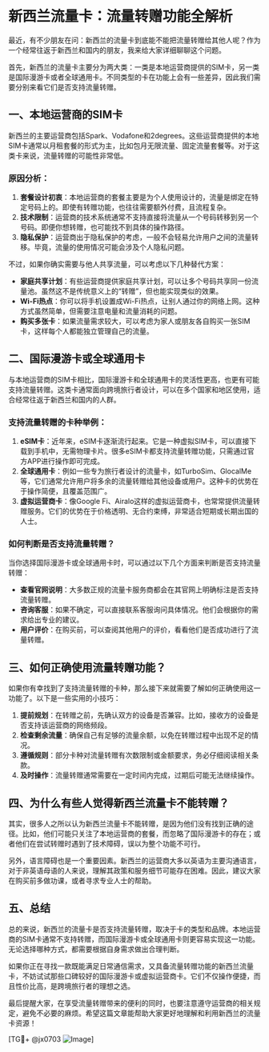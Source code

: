 # 新西兰流量卡：流量转赠功能全解析

最近，有不少朋友在问：新西兰的流量卡到底能不能把流量转赠给其他人呢？作为一个经常往返于新西兰和国内的朋友，我来给大家详细聊聊这个问题。

首先，新西兰的流量卡主要分为两大类：一类是本地运营商提供的SIM卡，另一类是国际漫游卡或者全球通用卡。不同类型的卡在功能上会有一些差异，因此我们需要分别来看它们是否支持流量转赠。

## 一、本地运营商的SIM卡

新西兰的主要运营商包括Spark、Vodafone和2degrees。这些运营商提供的本地SIM卡通常以月租套餐的形式为主，比如包月无限流量、固定流量套餐等。对于这类卡来说，流量转赠的可能性非常低。

### 原因分析：
1. **套餐设计初衷**：本地运营商的套餐主要是为个人使用设计的，流量是绑定在特定号码上的。即使有转赠功能，也往往需要额外付费，且流程复杂。
2. **技术限制**：运营商的技术系统通常不支持直接将流量从一个号码转移到另一个号码。即便你想转赠，也可能找不到具体的操作路径。
3. **隐私保护**：运营商出于隐私保护的考虑，一般不会轻易允许用户之间的流量转移。毕竟，流量的使用情况可能会涉及个人隐私问题。

不过，如果你确实需要与他人共享流量，可以考虑以下几种替代方案：

- **家庭共享计划**：有些运营商提供家庭共享计划，可以让多个号码共享同一份流量池。虽然这不是传统意义上的“转赠”，但也能实现类似的效果。
- **Wi-Fi热点**：你可以将手机设置成Wi-Fi热点，让别人通过你的网络上网。这种方式虽然简单，但需要注意电量和流量消耗的问题。
- **购买多张卡**：如果流量需求较大，可以考虑为家人或朋友各自购买一张SIM卡，这样每个人都能独立管理自己的流量。

## 二、国际漫游卡或全球通用卡

与本地运营商的SIM卡相比，国际漫游卡和全球通用卡的灵活性更高，也更有可能支持流量转赠。这类卡通常面向跨境旅行者设计，可以在多个国家和地区使用，适合经常往返于新西兰和国内的人群。

### 支持流量转赠的卡种举例：
1. **eSIM卡**：近年来，eSIM卡逐渐流行起来。它是一种虚拟SIM卡，可以直接下载到手机中，无需物理卡片。很多eSIM卡都支持流量转赠功能，只需通过官方APP进行操作即可完成。
2. **全球通用卡**：例如一些专为旅行者设计的流量卡，如TurboSim、GlocalMe等，它们通常允许用户将多余的流量转赠给其他设备或用户。这种卡的优势在于操作简便，且覆盖范围广。
3. **虚拟运营商卡**：像Google Fi、Airalo这样的虚拟运营商卡，也常常提供流量转赠服务。它们的优势在于价格透明、无合约束缚，非常适合短期或长期出国的人士。

### 如何判断是否支持流量转赠？
当你选择国际漫游卡或全球通用卡时，可以通过以下几个方面来判断是否支持流量转赠：
- **查看官网说明**：大多数正规的流量卡服务商都会在其官网上明确标注是否支持流量转赠。
- **咨询客服**：如果不确定，可以直接联系客服询问具体情况。他们会根据你的需求给出专业的建议。
- **用户评价**：在购买前，可以查阅其他用户的评价，看看他们是否成功进行了流量转赠。

## 三、如何正确使用流量转赠功能？

如果你有幸找到了支持流量转赠的卡种，那么接下来就需要了解如何正确使用这一功能了。以下是一些实用的小技巧：

1. **提前规划**：在转赠之前，先确认双方的设备是否兼容。比如，接收方的设备是否支持该运营商的网络频段。
2. **检查剩余流量**：确保自己有足够的流量余额，以免在转赠过程中出现不足的情况。
3. **遵循规则**：部分卡种对流量转赠有次数限制或金额要求，务必仔细阅读相关条款。
4. **及时操作**：流量转赠通常需要在一定时间内完成，过期后可能无法继续操作。

## 四、为什么有些人觉得新西兰流量卡不能转赠？

其实，很多人之所以认为新西兰流量卡不能转赠，是因为他们没有找到正确的途径。比如，他们可能只关注了本地运营商的套餐，而忽略了国际漫游卡的存在；或者他们在尝试转赠时遇到了技术障碍，误以为整个功能不可行。

另外，语言障碍也是一个重要因素。新西兰的运营商大多以英语为主要沟通语言，对于非英语母语的人来说，理解其政策和服务细节可能存在困难。因此，建议大家在购买前多做功课，或者寻求专业人士的帮助。

## 五、总结

总的来说，新西兰的流量卡是否支持流量转赠，取决于卡的类型和品牌。本地运营商的SIM卡通常不支持转赠，而国际漫游卡或全球通用卡则更容易实现这一功能。无论选择哪种方式，都需要根据自身需求做出合理判断。

如果你正在寻找一款既能满足日常通信需求，又具备流量转赠功能的新西兰流量卡，不妨试试那些口碑较好的国际漫游卡或虚拟运营商卡。它们不仅操作便捷，而且性价比高，是跨境旅行者的理想之选。

最后提醒大家，在享受流量转赠带来的便利的同时，也要注意遵守运营商的相关规定，避免不必要的麻烦。希望这篇文章能帮助大家更好地理解和利用新西兰的流量卡资源！

[TG💪+ @jx0703 ![Image](https://github.com/user-attachments/assets/dbca1d08-cadb-493c-b0ec-ad6f7a83f270)]